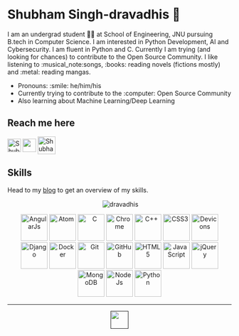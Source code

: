 <h1> Shubham Singh-dravadhis 👋 </h1>
<p>I am an undergrad student 👨‍🎓 at School of Engineering, JNU pursuing B.tech in Computer Science. I am interested in Python Development, AI and Cybersecurity. I am fluent in Python and C. Currently I am trying (and looking for chances) to contribute to the Open Source Community. I like listening to :musical_note:songs, :books: reading novels (fictions mostly) and :metal: reading mangas.</p>

<ul>
  <li> Pronouns: :smile: he/him/his
  <li> Currently trying to contribute to the :computer: Open Source Community
  <li> Also learning about Machine Learning/Deep Learning
</ul>
<h2>Reach me here</h2>
    
<p>
<a href="https://www.linkedin.com/in/shubham-singh-b056151b6/" target="blank"><img align="center" src="https://devicon.dev/devicon.git/icons/linkedin/linkedin-original.svg" alt="Shubham Singh" height="30" width="30" /></a>
<a href="https://github.com/dravadhis" target="blank"><img align="center" src="https://devicon.dev/devicon.git/icons/github/github-original.svg" height="30" width="30" /></a>
<a href="https://shubhamsingh25.blogspot.com/p/about.html" target="blank"><img align="center" src="https://img.icons8.com/color/48/000000/blogger.png" alt="Shubham Singh" height="40", width="40"/></a>
</p>

  
</ul>

<h2> Skills </h2>
<p>Head to my <a href="">blog</a> to get an overview of my skills. </p>

<p align="center">&nbsp;<img align="center" src="https://github-readme-stats.vercel.app/api?username=dravadhis&show_icons=true" alt="dravadhis" /></p></td>
<p align="center">
<img src="https://devicon.dev/devicon.git/icons/angularjs/angularjs-original.svg" alt="AngularJs" width="60" height="60"/>
<img src="https://devicon.dev/devicon.git/icons/atom/atom-original.svg" alt="Atom" width="60" height="60"/>
<img src="https://devicon.dev/devicon.git/icons/c/c-original.svg" alt="C" width="60" height="60"/>
<img src="https://devicon.dev/devicon.git/icons/chrome/chrome-original.svg" alt="Chrome" width="60" height="60"/>
<img src="https://devicon.dev/devicon.git/icons/cplusplus/cplusplus-original.svg" alt="C++" width="60" height="60"/>
<img src="https://devicon.dev/devicon.git/icons/css3/css3-original.svg" alt="CSS3" width="60" height="60"/>
<img src="https://devicon.dev/devicon.git/icons/devicon/devicon-original.svg" alt="Devicons" width="60" height="60"/>
<img src="https://devicon.dev/devicon.git/icons/django/django-original.svg" alt="Django" width="60" height="60"/>
<img src="https://devicon.dev/devicon.git/icons/docker/docker-original.svg" alt="Docker" width="60" height="60"/>
<img src="https://devicon.dev/devicon.git/icons/git/git-original.svg" alt="Git" width="60" height="60"/>
<img src="https://devicon.dev/devicon.git/icons/github/github-original.svg" alt="GitHub" width="60" height="60"/>
<img src="https://devicon.dev/devicon.git/icons/html5/html5-original.svg" alt="HTML5" width="60" height="60"/>
<img src="https://devicon.dev/devicon.git/icons/javascript/javascript-original.svg" alt="JavaScript" width="60" height="60"/>
<img src="https://devicon.dev/devicon.git/icons/jquery/jquery-original.svg" alt="jQuery" width="60" height="60"/>
<img src="https://devicon.dev/devicon.git/icons/mongodb/mongodb-original.svg" alt="MongoDB" width="60" height="60"/>
<img src="https://devicon.dev/devicon.git/icons/nodejs/nodejs-original.svg" alt="NodeJs" width="60" height="60"/>
<img src="https://devicon.dev/devicon.git/icons/python/python-original.svg" alt="Python" width="60" height="60"/>
</p>
<hr>

<p align="center">
<a href=""><img align="center" src="https://img.shields.io/badge/dravdhis-Shubham%20Singh-red" height="40px" /></a>
</p>
